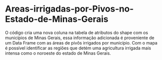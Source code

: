 # Areas-irrigadas-por-Pivos-no-Estado-de-Minas-Gerais
O código cria uma nova coluna na tabela de atributos do shape com os municípios de Minas Gerais, essa informação adicionada é proveniente de um Data Frame com as áreas de pivôs irrigados por município.  Com o mapa é possível identificar as regiões que detém uma agricultura irrigada mais intensa como o noroeste do estado de Minas Gerais.
